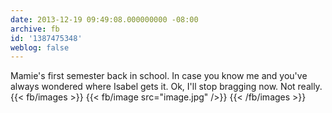 ```yaml
---
date: 2013-12-19 09:49:08.000000000 -08:00
archive: fb
id: '1387475348'
weblog: false
---
```


Mamie's first semester back in school. In case you know me and you've always wondered where Isabel gets it. Ok, I'll stop bragging now. Not really.
{{< fb/images >}}
{{< fb/image src="image.jpg" />}}
{{< /fb/images >}}
